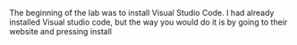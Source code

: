 The beginning of the lab was to install Visual Studio Code. I had already installed Visual studio code,
but the way you would do it is by going to their website and pressing install
